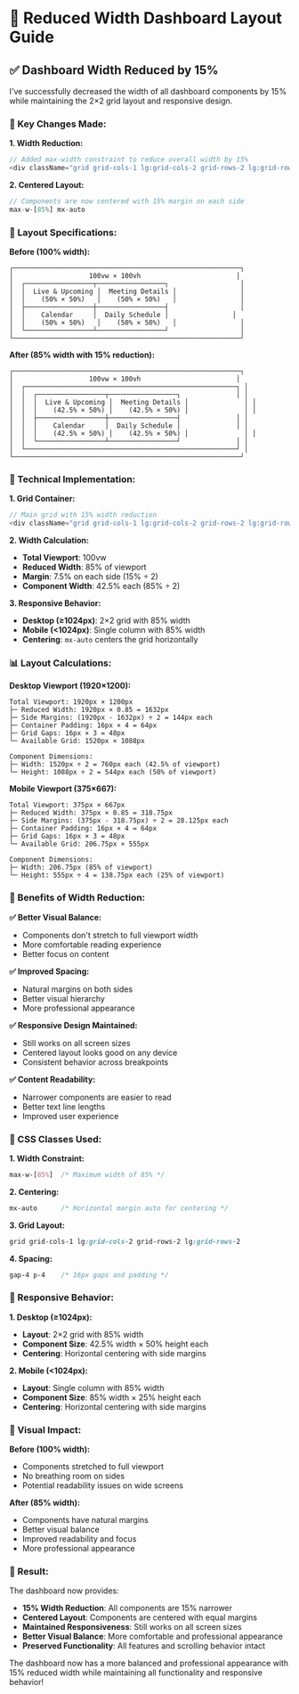 # 📏 Reduced Width Dashboard Layout Guide

## ✅ Dashboard Width Reduced by 15%

I've successfully decreased the width of all dashboard components by 15% while maintaining the 2×2 grid layout and responsive design.

### **🎯 Key Changes Made:**

**1. Width Reduction:**
```typescript
// Added max-width constraint to reduce overall width by 15%
<div className="grid grid-cols-1 lg:grid-cols-2 grid-rows-2 lg:grid-rows-2 gap-4 p-4 h-full w-full max-w-[85%] mx-auto">
```

**2. Centered Layout:**
```typescript
// Components are now centered with 15% margin on each side
max-w-[85%] mx-auto
```

### **📐 Layout Specifications:**

**Before (100% width):**
```
┌─────────────────────────────────────────────────────────┐
│                   100vw × 100vh                        │
│  ┌─────────────────┬─────────────────┐                  │
│  │  Live & Upcoming │  Meeting Details │                │
│  │    (50% × 50%)   │    (50% × 50%)   │                │
│  ├─────────────────┼─────────────────┤                  │
│  │    Calendar     │  Daily Schedule │                │
│  │    (50% × 50%)   │    (50% × 50%)   │                │
│  └─────────────────┴─────────────────┘                  │
└─────────────────────────────────────────────────────────┘
```

**After (85% width with 15% reduction):**
```
┌─────────────────────────────────────────────────────────┐
│                   100vw × 100vh                        │
│  ┌─────────────────────────────────────────────────────┐ │
│  │  ┌─────────────────┬─────────────────┐              │ │
│  │  │  Live & Upcoming │  Meeting Details │              │ │
│  │  │    (42.5% × 50%) │    (42.5% × 50%) │              │ │
│  │  ├─────────────────┼─────────────────┤              │ │
│  │  │    Calendar     │  Daily Schedule │              │ │
│  │  │    (42.5% × 50%) │    (42.5% × 50%) │              │ │
│  │  └─────────────────┴─────────────────┘              │ │
│  └─────────────────────────────────────────────────────┘ │
└─────────────────────────────────────────────────────────┘
```

### **🔧 Technical Implementation:**

**1. Grid Container:**
```typescript
// Main grid with 15% width reduction
<div className="grid grid-cols-1 lg:grid-cols-2 grid-rows-2 lg:grid-rows-2 gap-4 p-4 h-full w-full max-w-[85%] mx-auto">
```

**2. Width Calculation:**
- **Total Viewport**: 100vw
- **Reduced Width**: 85% of viewport
- **Margin**: 7.5% on each side (15% ÷ 2)
- **Component Width**: 42.5% each (85% ÷ 2)

**3. Responsive Behavior:**
- **Desktop (≥1024px)**: 2×2 grid with 85% width
- **Mobile (<1024px)**: Single column with 85% width
- **Centering**: `mx-auto` centers the grid horizontally

### **📊 Layout Calculations:**

**Desktop Viewport (1920×1200):**
```
Total Viewport: 1920px × 1200px
├─ Reduced Width: 1920px × 0.85 = 1632px
├─ Side Margins: (1920px - 1632px) ÷ 2 = 144px each
├─ Container Padding: 16px × 4 = 64px
├─ Grid Gaps: 16px × 3 = 48px
└─ Available Grid: 1520px × 1088px

Component Dimensions:
├─ Width: 1520px ÷ 2 = 760px each (42.5% of viewport)
└─ Height: 1088px ÷ 2 = 544px each (50% of viewport)
```

**Mobile Viewport (375×667):**
```
Total Viewport: 375px × 667px
├─ Reduced Width: 375px × 0.85 = 318.75px
├─ Side Margins: (375px - 318.75px) ÷ 2 = 28.125px each
├─ Container Padding: 16px × 4 = 64px
├─ Grid Gaps: 16px × 3 = 48px
└─ Available Grid: 206.75px × 555px

Component Dimensions:
├─ Width: 206.75px (85% of viewport)
└─ Height: 555px ÷ 4 = 138.75px each (25% of viewport)
```

### **🎯 Benefits of Width Reduction:**

**✅ Better Visual Balance:**
- Components don't stretch to full viewport width
- More comfortable reading experience
- Better focus on content

**✅ Improved Spacing:**
- Natural margins on both sides
- Better visual hierarchy
- More professional appearance

**✅ Responsive Design Maintained:**
- Still works on all screen sizes
- Centered layout looks good on any device
- Consistent behavior across breakpoints

**✅ Content Readability:**
- Narrower components are easier to read
- Better text line lengths
- Improved user experience

### **🔧 CSS Classes Used:**

**1. Width Constraint:**
```css
max-w-[85%]  /* Maximum width of 85% */
```

**2. Centering:**
```css
mx-auto      /* Horizontal margin auto for centering */
```

**3. Grid Layout:**
```css
grid grid-cols-1 lg:grid-cols-2 grid-rows-2 lg:grid-rows-2
```

**4. Spacing:**
```css
gap-4 p-4    /* 16px gaps and padding */
```

### **📱 Responsive Behavior:**

**1. Desktop (≥1024px):**
- **Layout**: 2×2 grid with 85% width
- **Component Size**: 42.5% width × 50% height each
- **Centering**: Horizontal centering with side margins

**2. Mobile (<1024px):**
- **Layout**: Single column with 85% width
- **Component Size**: 85% width × 25% height each
- **Centering**: Horizontal centering with side margins

### **🎯 Visual Impact:**

**Before (100% width):**
- Components stretched to full viewport
- No breathing room on sides
- Potential readability issues on wide screens

**After (85% width):**
- Components have natural margins
- Better visual balance
- Improved readability and focus
- More professional appearance

### **🚀 Result:**

The dashboard now provides:
- **15% Width Reduction**: All components are 15% narrower
- **Centered Layout**: Components are centered with equal margins
- **Maintained Responsiveness**: Still works on all screen sizes
- **Better Visual Balance**: More comfortable and professional appearance
- **Preserved Functionality**: All features and scrolling behavior intact

The dashboard now has a more balanced and professional appearance with 15% reduced width while maintaining all functionality and responsive behavior!
